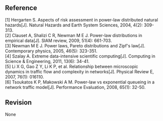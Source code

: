 ## Reference 
[1] Hergarten S. Aspects of risk assessment in power-law distributed natural hazards[J]. Natural Hazards and Earth System Sciences, 2004, 4(2): 309-313.  
[2] Clauset A, Shalizi C R, Newman M E J. Power-law distributions in empirical data[J]. SIAM review, 2009, 51(4): 661-703.  
[3] Newman M E J. Power laws, Pareto distributions and Zipf's law[J]. Contemporary physics, 2005, 46(5): 323-351.  
[4] Szalay A. Extreme data-intensive scientific computing[J]. Computing in Science & Engineering, 2011, 13(6): 34-41.  
[5] Li X G, Gao Z Y, Li K P, et al. Relationship between microscopic dynamics in traffic flow and complexity in networks[J]. Physical Review E, 2007, 76(1): 016110.  
[6] Tsoukatos K P, Makowski A M. Power-law vs exponential queueing in a network traffic model[J]. Performance Evaluation, 2008, 65(1): 32-50.  

## Revision
None
